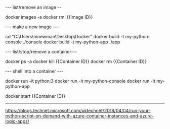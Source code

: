 --- list/remove an image --

docker images -a
docker rmi {{Image ID}}

--- make a new image --- 

cd "C:\Users\mnewman\Desktop\Docker"
docker build -t my-python-console ./console
docker build -t my-python-app ./app

--- list/stop/remove a container---

docker ps -a
docker kill {{Container ID}}
docker rm {{Container ID}}

--- shell into a container ---

docker run -it python:3
docker run -it my-python-console
docker run -it my-python-app

docker start {{Container ID}}


-----------
https://blogs.technet.microsoft.com/uktechnet/2018/04/04/run-your-python-script-on-demand-with-azure-container-instances-and-azure-logic-apps/